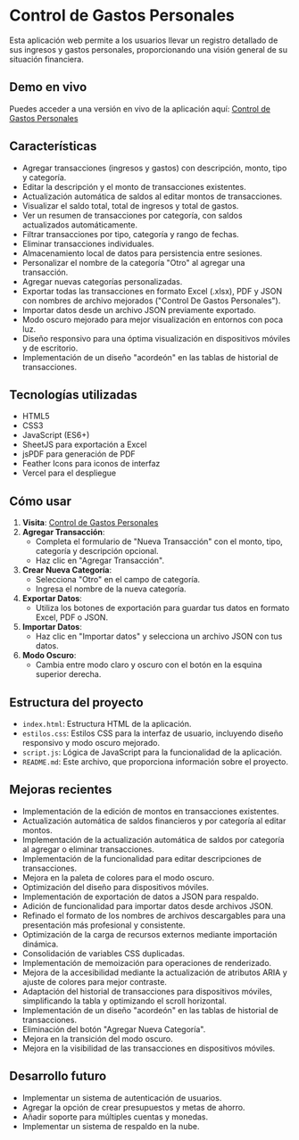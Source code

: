 # Control de Gastos Personales

Esta aplicación web permite a los usuarios llevar un registro detallado de sus ingresos y gastos personales, proporcionando una visión general de su situación financiera.

## Demo en vivo

Puedes acceder a una versión en vivo de la aplicación aquí: [Control de Gastos Personales](https://control-de-gastos-personales.vercel.app/)

## Características

- Agregar transacciones (ingresos y gastos) con descripción, monto, tipo y categoría.
- Editar la descripción y el monto de transacciones existentes.
- Actualización automática de saldos al editar montos de transacciones.
- Visualizar el saldo total, total de ingresos y total de gastos.
- Ver un resumen de transacciones por categoría, con saldos actualizados automáticamente.
- Filtrar transacciones por tipo, categoría y rango de fechas.
- Eliminar transacciones individuales.
- Almacenamiento local de datos para persistencia entre sesiones.
- Personalizar el nombre de la categoría "Otro" al agregar una transacción.
- Agregar nuevas categorías personalizadas.
- Exportar todas las transacciones en formato Excel (.xlsx), PDF y JSON con nombres de archivo mejorados ("Control De Gastos Personales").
- Importar datos desde un archivo JSON previamente exportado.
- Modo oscuro mejorado para mejor visualización en entornos con poca luz.
- Diseño responsivo para una óptima visualización en dispositivos móviles y de escritorio.
- Implementación de un diseño "acordeón" en las tablas de historial de transacciones.

## Tecnologías utilizadas

- HTML5
- CSS3
- JavaScript (ES6+)
- SheetJS para exportación a Excel
- jsPDF para generación de PDF
- Feather Icons para iconos de interfaz
- Vercel para el despliegue

## Cómo usar

1. **Visita**: [Control de Gastos Personales](https://control-de-gastos-personales.vercel.app/)
2. **Agregar Transacción**:
    - Completa el formulario de "Nueva Transacción" con el monto, tipo, categoría y descripción opcional.
    - Haz clic en "Agregar Transacción".
3. **Crear Nueva Categoría**:
    - Selecciona "Otro" en el campo de categoría.
    - Ingresa el nombre de la nueva categoría.
4. **Exportar Datos**:
    - Utiliza los botones de exportación para guardar tus datos en formato Excel, PDF o JSON.
5. **Importar Datos**:
    - Haz clic en "Importar datos" y selecciona un archivo JSON con tus datos.
6. **Modo Oscuro**:
    - Cambia entre modo claro y oscuro con el botón en la esquina superior derecha.

## Estructura del proyecto

- `index.html`: Estructura HTML de la aplicación.
- `estilos.css`: Estilos CSS para la interfaz de usuario, incluyendo diseño responsivo y modo oscuro mejorado.
- `script.js`: Lógica de JavaScript para la funcionalidad de la aplicación.
- `README.md`: Este archivo, que proporciona información sobre el proyecto.

## Mejoras recientes

- Implementación de la edición de montos en transacciones existentes.
- Actualización automática de saldos financieros y por categoría al editar montos.
- Implementación de la actualización automática de saldos por categoría al agregar o eliminar transacciones.
- Implementación de la funcionalidad para editar descripciones de transacciones.
- Mejora en la paleta de colores para el modo oscuro.
- Optimización del diseño para dispositivos móviles.
- Implementación de exportación de datos a JSON para respaldo.
- Adición de funcionalidad para importar datos desde archivos JSON.
- Refinado el formato de los nombres de archivos descargables para una presentación más profesional y consistente.
- Optimización de la carga de recursos externos mediante importación dinámica.
- Consolidación de variables CSS duplicadas.
- Implementación de memoización para operaciones de renderizado.
- Mejora de la accesibilidad mediante la actualización de atributos ARIA y ajuste de colores para mejor contraste.
- Adaptación del historial de transacciones para dispositivos móviles, simplificando la tabla y optimizando el scroll horizontal.
- Implementación de un diseño "acordeón" en las tablas de historial de transacciones.
- Eliminación del botón "Agregar Nueva Categoría".
- Mejora en la transición del modo oscuro.
- Mejora en la visibilidad de las transacciones en dispositivos móviles.

## Desarrollo futuro

- Implementar un sistema de autenticación de usuarios.
- Agregar la opción de crear presupuestos y metas de ahorro.
- Añadir soporte para múltiples cuentas y monedas.
- Implementar un sistema de respaldo en la nube.
